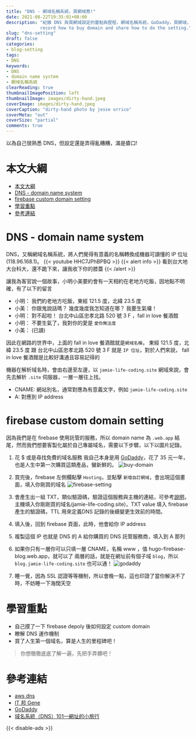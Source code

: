 ```yaml
---
title: "DNS - 網域名稱系統，買網域惹!"
date: 2021-08-22T19:35:01+08:00
description: "紀錄 DNS 與買網域設定的雷點與歷程，網域名稱系統，GoDaddy，買網域，網站設定
             record how to buy domain and share how to do the setting."
slug: "dns-setting"
draft: false
categories:
- blog-setting
tags:
- DNS
keywords:
- DNS
- domain name system
- 網域名稱系統
clearReading: true
thumbnailImagePosition: left
thumbnailImage: images/dirty-hand.jpeg
coverImage: images/dirty-hand.jpeg
coverCaption: "dirty-hand photo by jesse orrico"
coverMeta: "out"
coverSize: "partial"
comments: true
---
```

以為自己很熟悉 DNS，但設定還是弄得亂糟糟，滿是瘡口!
<!--more-->
# 本文大綱
- [本文大綱](#本文大綱)
- [DNS - domain name system](#dns---domain-name-system)
- [firebase custom domain setting](#firebase-custom-domain-setting)
- [學習重點](#學習重點)
- [參考連結](#參考連結)

# DNS - domain name system
DNS，又稱網域名稱系統，將人們覺得有意義的名稱轉換成機器可讀懂的 IP 位址 (118.96.168.1)。
{{< youtube HHC7JPhBPBQ >}}
{{< alert info >}}
看到台大地大台科大，還不跪下來，讓我收下你的膝蓋
{{< /alert >}}

讓我為客官說一個故事，小明小美要約會有一天相約在老地方吃飯，因地點不明確，有了以下的留言
* 小明： 我們約老地方吃飯，東經 121.5 度，北緯 23.5 度
* 小美： 你跟鬼說話嗎？ 幾度幾度我怎知道在哪？ 我要生氣囉！
* 小明： 對不起啦！ 台北中山區忠孝北路 520 號 3 F ，fall in love 餐酒館
* 小明： 不要生氣了，我對你的愛是 `愛你無法度`
* 小美： (已讀)

因此在網路的世界中，上面的 fall in love 餐酒館就是`網域名稱`， 東經 121.5 度，北緯 23.5 度 跟 台北中山區忠孝北路 520 號 3 F 就是 `IP 位址`，對於人們來說， fall in love 餐酒館是比較好溝通且容易記得的

機器在解析域名時，會由右邊至左邊，以 `jamie-life-coding.site` 網域來說，會先去解析 `.site` 伺服器，一層一層往上找。 

* CNAME: 網站別名，通常對應為有意義文字，例如  `jamie-life-coding.site`
* A: 對應到 IP address

# firebase custom domain setting
因為我們是在 firebase 使用託管的服務，所以 domain name 為 `.web.app` 結尾，然而我們想要客製化屬於自己專屬域名，需要以下步驟，以下以圖片記錄。
1. 花 $ 或是尋找免費的域名服務
我自己本身是用 [GoDaddy](https://tw.godaddy.com/)，花了 35 元一年，也是人生中第一次購買這類產品，蠻新鮮的。
![buy-domain](/images/buy-domain.png)

2. 買完後，firebase 左側欄點擊 `Hosting`，並點擊 `新增自訂網域`，會出現這個畫面，填入你剛買的域名
![firebase-setting](/images/firebase-setting.png)

3. 會產生出一組 TXT，類似驗證碼，驗證這個服務與主機的連結，可參考[說明](https://tw.godaddy.com/help/add-a-txt-record-19232)，主機填入你剛剛買的域名(jamie-life-coding.site)，TXT value 填入 firebase 產生的驗證碼，TTL 用來定義DNS 記錄的後續變更生效前的時間。<br/>

4. 填入後，回到 firebase 頁面，此時，他會給你 IP address

5. 複製這個 IP 也就是 DNS 的 A 給你購買的 DNS 託管服務商，填入到 A 那列

6. 如果你只有一層你可以只填一層 CNAME，名稱 www ，值 hugo-firebase-blog.web.app，就可以了
    兩層的話，就是在網址前有個子域 `blog`，所以 `blog.jamie-life-coding.site` 也可以通！
    ![godaddy](/images/godaddy.png)

7. 睡一覺，因為 SSL 認證等等機制，所以會晚一點，這也印證了當你解決不了時，不妨睡一下海闊天空

# 學習重點
* 自己摸了一下 firebase depoly 後如何設定 custom domain
* 瞭解 DNS 運作機制
* 買了人生第一個域名，算是人生的里程碑吧！
> 你想徹徹底底了解一遍，先把手弄髒吧！

# 參考連結

* [aws dns](https://aws.amazon.com/tw/route53/what-is-dns/)
* [IT 邦 Gene](https://blog.genesu.me/2020/09/hugo-site-deploy/)
* [GoDaddy](https://tw.godaddy.com/help/add-a-txt-record-19232)
* [域名系統（DNS）101—網址的小旅行](https://medium.com/%E5%BE%8C%E7%AB%AF%E6%96%B0%E6%89%8B%E6%9D%91/%E5%9F%9F%E5%90%8D%E7%B3%BB%E7%B5%B1-dns-101-7c9fc6a1b8e6)

{{< disable-ads >}}